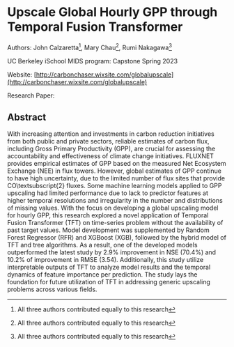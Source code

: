# Upscale Global Hourly GPP through Temporal Fusion Transformer

Authors: John Calzaretta[^*], Mary Chau[^*], Rumi Nakagawa[^*]

UC Berkeley iSchool MIDS program: Capstone Spring 2023

Website: [http://carbonchaser.wixsite.com/globalupscale](http://carbonchaser.wixsite.com/globalupscale)

Research Paper:  <Under Review>

## Abstract
With increasing attention and investments in carbon reduction initiatives from both public and private sectors, reliable estimates of carbon flux, including Gross Primary Productivity (GPP), are crucial for assessing the accountability and effectiveness of climate change initiatives. FLUXNET provides empirical estimates of GPP based on the measured Net Ecosystem Exchange (NEE) in flux towers. However, global estimates of GPP continue to have high uncertainty, due to the limited number of flux sites that provide CO\textsubscript{2} fluxes.  Some machine learning models applied to GPP upscaling had limited performance due to lack to predictor features at higher temporal resolutions and irregularity in the number and distributions of missing values. With the focus on developing a global upscaling model for hourly GPP, this research explored a novel application of Temporal Fusion Transformer (TFT) on time-series problem without the availability of past target values. Model development was supplemented by Random Forest Regressor (RFR) and XGBoost (XGB), followed by the hybrid model of TFT and tree algorithms. As a result, one of the developed models outperformed the latest study by 2.9\% improvement in NSE (70.4\%) and 10.2\% of improvement in RMSE (3.54). Additionally, this study utilize interpretable outputs of TFT to analyze model results and the temporal dynamics of feature importance per prediction. The study lays the foundation for future utilization of TFT in addressing generic upscaling problems across various fields.

[^*]: All three authors contributed equally to this research
